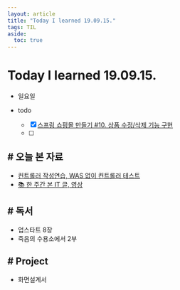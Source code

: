 ```yaml
---
layout: article
title: "Today I learned 19.09.15."
tags: TIL
aside:
  toc: true
---
```


# Today I learned 19.09.15.
- 일요일
- todo

  - [x] [스프링 쇼핑몰 만들기 #10. 상품 수정/삭제 기능 구현](https://kuzuro.blogspot.com/2018/10/10.html)
  - [ ] 



## # 오늘 본 자료

- [컨트롤러 작성연습, WAS 없이 컨트롤러 테스트](https://doublesprogramming.tistory.com/175)
- [📚 한 주간 본 IT 글, 영상](https://velog.io/@chris/weekly-archive-14)



## # 독서

- 업스타트 8장
- 죽음의 수용소에서 2부



## # Project

- 화면설계서

